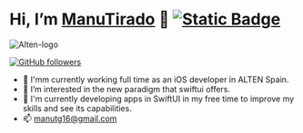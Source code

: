 # Hi, I’m [ManuTirado](https://github.com/ManuTirado) 👋 [![Static Badge](https://img.shields.io/badge/Manuel%20Tirado-blue?style=for-the-badge&logo=linkedin)](https://www.linkedin.com/in/manuel-tirado-garcía)



![Alten-logo](https://github.com/ManuTirado/ManuTirado/assets/140704715/0d9307d4-e909-45ec-8cbf-0b5e30d53db5)

[![GitHub followers](https://img.shields.io/github/followers/ManuTirado?style=for-the-badge&logo=github)](https://github.com/ManuTirado)

- 💼 I'mm currently working full time as an iOS developer in ALTEN Spain.
- 👀 I’m interested in the new paradigm that swiftui offers.
- 🌱 I'm currently developing apps in SwiftUI in my free time to improve my skills and see its capabilities.
- 📫 manutg16@gmail.com

